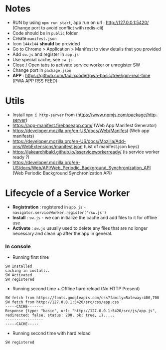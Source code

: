 # Notes

- RUN by using `npm run start`, app run on url : http://127.0.0.1:5420/ (Change port to avoid conflict with redis-cli)
- Code should be in `public` folder
- Create `manifest.json`
- Icon `144x144` **should** be provided
- Go to Chrome > Application > Manifest to view details that you provided
- Add `sw.js` and register in `app.js`
- Use special cache, see `sw.js`
- Close / Open tabs to activate service worker or unregister SW
- Change port in `package.json`
- **APP** : https://github.com/fadilxcoder/pwa-basic/tree/jqm-real-time (PWA APP RSS FEED)

# Utils

- Install `npm i http-server` from (https://www.npmjs.com/package/http-server)
- https://app-manifest.firebaseapp.com/ (Web App Manifest Generator)
- https://developer.mozilla.org/en-US/docs/Web/Manifest (Web app manifests)
- https://developer.mozilla.org/en-US/docs/Mozilla/Add-ons/WebExtensions/manifest.json (List of manifest.json keys)
- https://jakearchibald.github.io/isserviceworkerready/ (is service worker ready ?)
- https://developer.mozilla.org/en-US/docs/Web/API/Web_Periodic_Background_Synchronization_API (Web Periodic Background Synchronization API)

# Lifecycle of a Service Worker

- **Registration** : registered in `app.js` - `navigator.serviceWorker.register('/sw.js')`
- **Install** : `sw.js` - we can initialize the cache and add files to it for offline use
- **Activate** :  `sw.js` usually used to delete any files that are no longer necessary and clean up after the app in general.

### In console

- Running first time

```
SW Installed
caching in install..
SW Activated
SW registered
```

- Running second time + Offline hard reload (No HTTP Present)

```
SW fetch from https://fonts.googleapis.com/css?family=Raleway:400,700
SW fetch from http://127.0.0.1:5420/src/css/app.css
-----CACHE-------
Response {type: "basic", url: "http://127.0.0.1:5420/src/js/app.js", redirected: false, status: 200, ok: true, …}.....
-----------------
-----CACHE-----
```

- Running second time with hard reload

```
SW registered
```